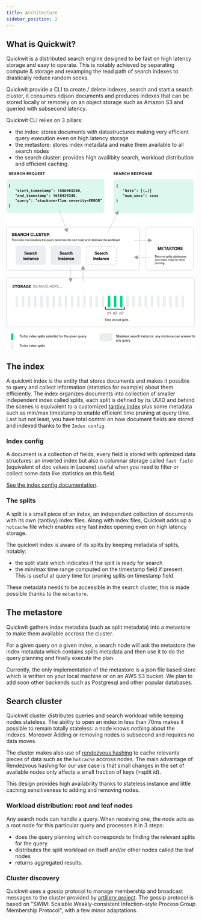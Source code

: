 ```yaml
---
title: Architecture
sidebar_position: 2
---
```


## What is Quickwit?

Quickwit is a distributed search engine designed to be fast on high latency storage and easy to operate. This is notably achieved by separating compute & storage and revamping the read path of search indexes to drastically reduce random seeks.

Quickwit provide a CLI to create / delete indexes, search and start a search cluster, it consumes ndjson documents and produces indexes that can be stored locally or remotely on an object storage such as Amazon S3 and queried with subsecond latency.

Quickwit CLI relies on 3 pillars:
- the index: stores documents with datastructures making very efficient query execution even on high latency storage
- the metastore: stores index metadata and make them available to all search nodes
- the search cluster: provides high availibity search, workload distribution and efficient caching.


![Quickwit Architecture](../assets/images/quickwit-architecture.svg)


## The index

A quickwit index is the entity that stores documents and makes it possible to query and collect information (statistics for example) about them efficiently.
The index organizes documents into collection of smaller independent index called splits, each split is defined by its UUID and behind the scenes is equivalent to a customized [tantivy index](https://github.com/tantivy-search/tantivy/blob/main/ARCHITECTURE.md#index-and-segments) plus some metadata such as min/max timestamp to enable efficient time pruning at query time.
Last but not least, you have total control on how document fields are stored and indexed thanks to the `Index config`.

### Index config

A document is a collection of fields, every field is stored with optimized data structures: an inverted index but also n columnar storage called `fast field` (equivalent of doc values in Lucene) useful when you need to filter or collect some data like statistics on this field.

[See the index config documentation](../reference/index-config.md).


### The splits
A split is a small piece of an index, an independant collection of documents with its own (tantivy) index files. Along with index files, Quickwit adds up a `hotcache` file which enables very fast index opening even on high latency storage.

The quickwit index is aware of its splits by keeping metadata of splits, notably:
- the split state which indicates if the split is ready for search
- the min/max time range computed on the timestamp field if present. This is useful at query time for pruning splits on timestamp field.

These metadata needs to be accessible in the search cluster, this is made possible thanks to the `metastore`.


## The metastore
Quickwit gathers index metadata (such as split metadata) into a metastore to make them available accross the cluster.

For a given query on a given index, a search node will ask the metastore the index metadata which contains splits metadata and then use it to do the query planning and finally execute the plan.

Currently, the only implementation of the metastore is a json file based store which is written on your local machine or on an AWS S3 bucket. We plan to add soon other backends such as Postgresql and other popular databases.


## Search cluster
Quickwit cluster distributes queries and search workload while keeping nodes stateless.
The ability to open an index in less than 70ms makes it possible to remain totally stateless: a node knows nothing about the indexes. Moreover Adding or removing nodes is subsecond and requires no data moves.

The cluster makes also use of [rendezvous hashing](https://en.wikipedia.org/wiki/Rendezvous_hashing) to cache relevants pieces of data such as the `hotcache` accross nodes. The main advantage of Rendezvous hashing for our use case is that small changes in the set of available nodes only affects a small fraction of keys (=split id).

This design provides high availability thanks to stateless instance and little caching sensitiveness to adding and removing nodes.


### Workload distribution: root and leaf nodes

Any search node can handle a query. When receiving one, the node acts as a root node for this particular query and processes it in 3 steps:
- does the query planning which corresponds to finding the relevant splits for the query
- distributes the split workload on itself and/or other nodes called the leaf nodes
- returns aggregated results. 


### Cluster discovery

Quickwit uses a gossip protocol to manage membership and broadcast messages to the cluster provided by [artillery project](https://github.com/bastion-rs/artillery/). The gossip protocol is based on "SWIM: Scalable Weakly-consistent Infection-style Process Group Membership Protocol", with a few minor adaptations.




